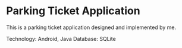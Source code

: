 # Parking Ticket Application

This is a parking ticket application designed and implemented by me.

Technology: Android, Java
Database: SQLite
